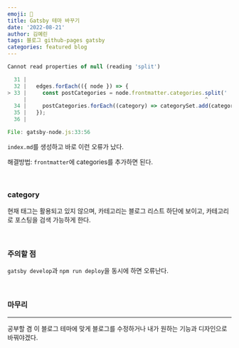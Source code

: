 ```yaml
---
emoji: 👏
title: Gatsby 테마 바꾸기
date: '2022-08-21'
author: 김예린
tags: 블로그 github-pages gatsby
categories: featured blog
---
```


```js
Cannot read properties of null (reading 'split')

  31 |
  32 |   edges.forEach(({ node }) => {
> 33 |     const postCategories = node.frontmatter.categories.split(' ');
     |                                                        ^
  34 |     postCategories.forEach((category) => categorySet.add(category));
  35 |   });
  36 |

File: gatsby-node.js:33:56
```

`index.md`를 생성하고 바로 이런 오류가 났다.

해결방법:
`frontmatter`에 categories를 추가하면 된다.

<br>

### category

현재 태그는 활용되고 있지 않으며, 카테고리는 블로그 리스트 하단에 보이고, 카테고리로 포스팅을 검색 가능하게 한다.

<br>

### 주의할 점

`gatsby develop`과 `npm run deploy`을 동시에 하면 오류난다.

<br>

### 마무리
---

공부할 겸 이 블로그 테마에 맞게 블로그를 수정하거나 내가 원하는 기능과 디자인으로 바꿔야겠다.